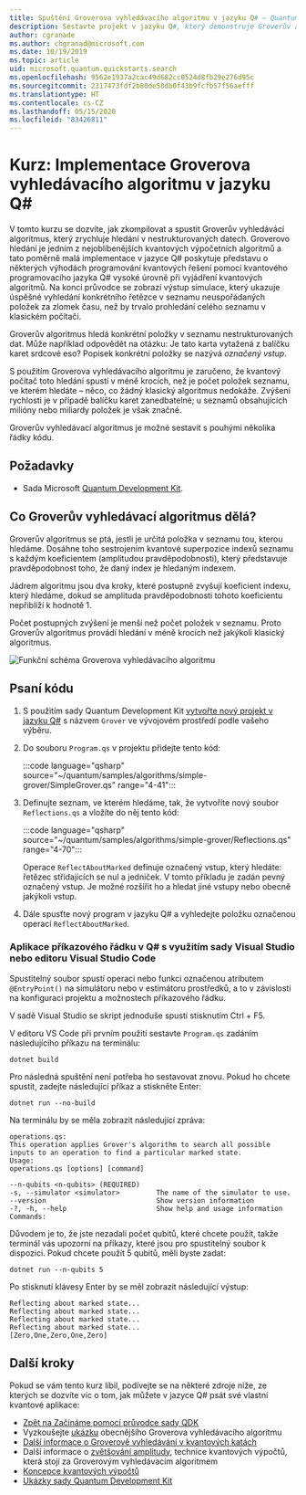 ```yaml
---
title: Spuštění Groverova vyhledávacího algoritmu v jazyku Q# – Quantum Development Kit
description: Sestavte projekt v jazyku Q#, který demonstruje Groverův algoritmus – jeden z kanonických kvantových algoritmů.
author: cgranade
ms.author: chgranad@microsoft.com
ms.date: 10/19/2019
ms.topic: article
uid: microsoft.quantum.quickstarts.search
ms.openlocfilehash: 9562e1937a2cac49d682cc0524d8fb29e276d95c
ms.sourcegitcommit: 2317473fdf2b80de58db0f43b9fcfb57f56aefff
ms.translationtype: HT
ms.contentlocale: cs-CZ
ms.lasthandoff: 05/15/2020
ms.locfileid: "83426811"
---
```

# <a name="tutorial-implement-grovers-search-algorithm-in-q"></a>Kurz: Implementace Groverova vyhledávacího algoritmu v jazyku Q\#

V tomto kurzu se dozvíte, jak zkompilovat a spustit Groverův vyhledávácí algoritmus, který zrychluje hledání v nestrukturovaných datech.  Groverovo hledání je jedním z nejoblíbenějších kvantových výpočetních algoritmů a tato poměrně malá implementace v jazyce Q# poskytuje představu o některých výhodách programování kvantových řešení pomocí kvantového programovacího jazyka Q# vysoké úrovně při vyjádření kvantových algoritmů.  Na konci průvodce se zobrazí výstup simulace, který ukazuje úspěšné vyhledání konkrétního řetězce v seznamu neuspořádaných položek za zlomek času, než by trvalo prohledání celého seznamu v klasickém počítači.

Groverův algoritmus hledá konkrétní položky v seznamu nestrukturovaných dat. Může například odpovědět na otázku: Je tato karta vytažená z balíčku karet srdcové eso? Popisek konkrétní položky se nazývá _označený vstup_.

S použitím Groverova vyhledávacího algoritmu je zaručeno, že kvantový počítač toto hledání spustí v méně krocích, než je počet položek seznamu, ve kterém hledáte – něco, co žádný klasický algoritmus nedokáže. Zvýšení rychlosti je v případě balíčku karet zanedbatelné; u seznamů obsahujících milióny nebo miliardy položek je však značné.

Groverův vyhledávací algoritmus je možné sestavit s pouhými několika řádky kódu.

## <a name="prerequisites"></a>Požadavky

- Sada Microsoft [Quantum Development Kit][install].

## <a name="what-does-grovers-search-algorithm-do"></a>Co Groverův vyhledávací algoritmus dělá?

Groverův algoritmus se ptá, jestli je určitá položka v seznamu tou, kterou hledáme. Dosáhne toho sestrojením kvantové superpozice indexů seznamu s každým koeficientem (amplitudou pravděpodobnosti), který představuje pravděpodobnost toho, že daný index je hledaným indexem.

Jádrem algoritmu jsou dva kroky, které postupně zvyšují koeficient indexu, který hledáme, dokud se amplituda pravděpodobnosti tohoto koeficientu nepřiblíží k hodnotě 1.

Počet postupných zvýšení je menší než počet položek v seznamu. Proto Groverův algoritmus provádí hledání v méně krocích než jakýkoli klasický algoritmus.

![Funkční schéma Groverova vyhledávacího algoritmu](~/media/grover.png)

## <a name="write-the-code"></a>Psaní kódu

1. S použitím sady Quantum Development Kit [vytvořte nový projekt v jazyku Q#](xref:microsoft.quantum.howto.createproject) s názvem `Grover` ve vývojovém prostředí podle vašeho výběru.

1. Do souboru `Program.qs` v projektu přidejte tento kód:

    :::code language="qsharp" source="~/quantum/samples/algorithms/simple-grover/SimpleGrover.qs" range="4-41":::

1. Definujte seznam, ve kterém hledáme, tak, že vytvoříte nový soubor `Reflections.qs` a vložíte do něj tento kód:

    :::code language="qsharp" source="~/quantum/samples/algorithms/simple-grover/Reflections.qs" range="4-70":::

    Operace `ReflectAboutMarked` definuje označený vstup, který hledáte: řetězec střídajících se nul a jedniček. V tomto příkladu je zadán pevný označený vstup. Je možné rozšířit ho a hledat jiné vstupy nebo obecně jakýkoli vstup.

1. Dále spusťte nový program v jazyku Q# a vyhledejte položku označenou operací `ReflectAboutMarked`.

### <a name="q-command-line-applications-with-visual-studio-or-visual-studio-code"></a>Aplikace příkazového řádku v Q# s využitím sady Visual Studio nebo editoru Visual Studio Code

Spustitelný soubor spustí operaci nebo funkci označenou atributem `@EntryPoint()` na simulátoru nebo v estimátoru prostředků, a to v závislosti na konfiguraci projektu a možnostech příkazového řádku.

V sadě Visual Studio se skript jednoduše spustí stisknutím Ctrl + F5.

V editoru VS Code při prvním použití sestavte `Program.qs` zadáním následujícího příkazu na terminálu:

```Command line
dotnet build
```

Pro následná spuštění není potřeba ho sestavovat znovu. Pokud ho chcete spustit, zadejte následující příkaz a stiskněte Enter:

```Command line
dotnet run --no-build
```

Na terminálu by se měla zobrazit následující zpráva:

```
operations.qs:
This operation applies Grover's algorithm to search all possible inputs to an operation to find a particular marked state.
Usage:
operations.qs [options] [command]

--n-qubits <n-qubits> (REQUIRED)
-s, --simulator <simulator>         The name of the simulator to use.
--version                           Show version information
-?, -h, --help                      Show help and usage information
Commands:
```

Důvodem je to, že jste nezadali počet qubitů, které chcete použít, takže terminál vás upozorní na příkazy, které jsou pro spustitelný soubor k dispozici. Pokud chcete použít 5 qubitů, měli byste zadat:

```Command line
dotnet run --n-qubits 5
```

Po stisknutí klávesy Enter by se měl zobrazit následující výstup:

```
Reflecting about marked state...
Reflecting about marked state...
Reflecting about marked state...
Reflecting about marked state...
[Zero,One,Zero,One,Zero]
```

## <a name="next-steps"></a>Další kroky

Pokud se vám tento kurz líbil, podívejte se na některé zdroje níže, ze kterých se dozvíte víc o tom, jak můžete v jazyce Q# psát své vlastní kvantové aplikace:

- [Zpět na Začínáme pomocí průvodce sady QDK](xref:microsoft.quantum.welcome)
- Vyzkoušejte [ukázku](https://github.com/microsoft/Quantum/tree/master/samples/algorithms/database-search) obecnějšího Groverova vyhledávacího algoritmu
- [Další informace o Groverově vyhledávání v kvantových katách](xref:microsoft.quantum.overview.katas)
- Další informace o [zvětšování amplitudy][amplitude-amplification], technice kvantových výpočtů, která stojí za Groverovým vyhledávacím algoritmem
- [Koncepce kvantových výpočtů](xref:microsoft.quantum.concepts.intro)
- [Ukázky sady Quantum Development Kit](https://docs.microsoft.com/samples/browse/?products=qdk)

<!-- LINKS -->

[install]: xref:microsoft.quantum.install
[amplitude-amplification]: xref:microsoft.quantum.libraries.standard.algorithms#amplitude-amplification
